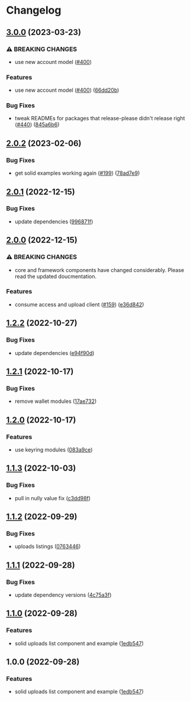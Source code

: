# Changelog


## [3.0.0](https://github.com/web3-storage/w3ui/compare/solid-uploads-list-v2.0.2...solid-uploads-list-v3.0.0) (2023-03-23)


### ⚠ BREAKING CHANGES

* use new account model ([#400](https://github.com/web3-storage/w3ui/issues/400))

### Features

* use new account model ([#400](https://github.com/web3-storage/w3ui/issues/400)) ([66dd20b](https://github.com/web3-storage/w3ui/commit/66dd20b3a95fc496da1aeb40342c8f691d147c7e))

### Bug Fixes

* tweak READMEs for packages that release-please didn't release right ([#440](https://github.com/web3-storage/w3ui/issues/440)) ([845a6b6](https://github.com/web3-storage/w3ui/commit/845a6b644dbec6bf65ff09e751da7b7f01c8cf1e))

## [2.0.2](https://github.com/web3-storage/w3ui/compare/solid-uploads-list-v2.0.1...solid-uploads-list-v2.0.2) (2023-02-06)


### Bug Fixes

* get solid examples working again ([#199](https://github.com/web3-storage/w3ui/issues/199)) ([78ad7e9](https://github.com/web3-storage/w3ui/commit/78ad7e91dd83eff4e62f09100ef75b1c97671e3f))

## [2.0.1](https://github.com/web3-storage/w3ui/compare/solid-uploads-list-v2.0.0...solid-uploads-list-v2.0.1) (2022-12-15)


### Bug Fixes

* update dependencies ([996871f](https://github.com/web3-storage/w3ui/commit/996871fc433659a56100e529a969fbb9c054e103))

## [2.0.0](https://github.com/web3-storage/w3ui/compare/solid-uploads-list-v1.2.2...solid-uploads-list-v2.0.0) (2022-12-15)


### ⚠ BREAKING CHANGES

* core and framework components have changed considerably. Please read the updated doucmentation.

### Features

* consume access and upload client ([#159](https://github.com/web3-storage/w3ui/issues/159)) ([e36d842](https://github.com/web3-storage/w3ui/commit/e36d842b1695032355ab29646c3dce6a33880517))

## [1.2.2](https://github.com/web3-storage/w3ui/compare/solid-uploads-list-v1.2.1...solid-uploads-list-v1.2.2) (2022-10-27)


### Bug Fixes

* update dependencies ([e94f90d](https://github.com/web3-storage/w3ui/commit/e94f90d08e575f16ca4a91c6032bc3af6a613fcf))

## [1.2.1](https://github.com/web3-storage/w3ui/compare/solid-uploads-list-v1.2.0...solid-uploads-list-v1.2.1) (2022-10-17)


### Bug Fixes

* remove wallet modules ([17ae732](https://github.com/web3-storage/w3ui/commit/17ae7326b08b0129a64de4235d795a808e750514))

## [1.2.0](https://github.com/web3-storage/w3ui/compare/solid-uploads-list-v1.1.3...solid-uploads-list-v1.2.0) (2022-10-17)


### Features

* use keyring modules ([083a9ce](https://github.com/web3-storage/w3ui/commit/083a9ce3c64b91cb3017308bdf71f046ec93bce0))

## [1.1.3](https://github.com/web3-storage/w3ui/compare/solid-uploads-list-v1.1.2...solid-uploads-list-v1.1.3) (2022-10-03)


### Bug Fixes

* pull in nully value fix ([c3dd98f](https://github.com/web3-storage/w3ui/commit/c3dd98f860d63f9c653c4c2ca17d10e027c58a0a))

## [1.1.2](https://github.com/web3-storage/w3ui/compare/solid-uploads-list-v1.1.1...solid-uploads-list-v1.1.2) (2022-09-29)


### Bug Fixes

* uploads listings ([0763446](https://github.com/web3-storage/w3ui/commit/0763446f1d6d70b1c3adef8221b35396b133c01e))

## [1.1.1](https://github.com/web3-storage/w3ui/compare/solid-uploads-list-v1.1.0...solid-uploads-list-v1.1.1) (2022-09-28)


### Bug Fixes

* update dependency versions ([4c75a3f](https://github.com/web3-storage/w3ui/commit/4c75a3fc277f47fc7f9856df78e65b2284a02e80))

## [1.1.0](https://github.com/web3-storage/w3ui/compare/solid-uploads-list-v1.0.0...solid-uploads-list-v1.1.0) (2022-09-28)


### Features

* solid uploads list component and example ([1edb547](https://github.com/web3-storage/w3ui/commit/1edb547647191d0cf41bf2a4a44821d45d8543e0))

## 1.0.0 (2022-09-28)


### Features

* solid uploads list component and example ([1edb547](https://github.com/web3-storage/w3ui/commit/1edb547647191d0cf41bf2a4a44821d45d8543e0))
